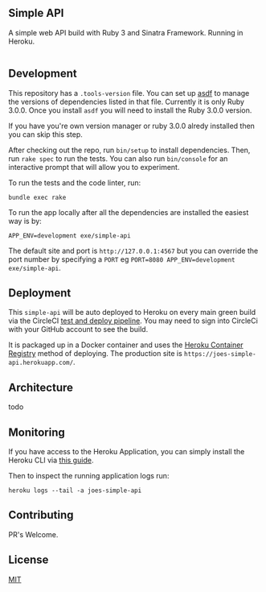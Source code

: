 ## Simple API
A simple web API build with Ruby 3 and Sinatra Framework.
Running in Heroku.

[![<joesustaric>](https://circleci.com/gh/joesustaric/simple-api.svg?style=svg)](https://app.circleci.com/pipelines/github/yjoesustaric/simple-api?branch=main)

## Development

This repository has a `.tools-version` file. You can set up [asdf](http://asdf-vm.com/guide/getting-started.html#_1-install-dependencies) to manage the versions of dependencies listed in that file. Currently it is only Ruby 3.0.0. Once you install `asdf` you will need to install the Ruby 3.0.0 version.

If you have you're own version manager or ruby 3.0.0 alredy installed then you can skip this step.

After checking out the repo, run `bin/setup` to install dependencies. Then, run `rake spec` to run the tests. You can also run `bin/console` for an interactive prompt that will allow you to experiment.

To run the tests and the code linter, run:
```
bundle exec rake
```

To run the app locally after all the dependencies are installed the easiest way is by:
```
APP_ENV=development exe/simple-api
```
The default site and port is `http://127.0.0.1:4567` but you can override the port number by specifying a `PORT` eg `PORT=8080 APP_ENV=development exe/simple-api`.

## Deployment
This `simple-api` will be auto deployed to Heroku on every main green build via the CircleCI [test and deploy pipeline](https://circleci.com/gh/joesustaric/simple-api).
You may need to sign into CircleCi with your GitHub account to see the build.

It is packaged up in a Docker container and uses the [Heroku Container Registry](https://devcenter.heroku.com/articles/container-registry-and-runtime) method of deploying.
The production site is `https://joes-simple-api.herokuapp.com/`.

## Architecture
todo

## Monitoring
If you have access to the Heroku Application, you can simply install the Heroku CLI via [this guide](https://devcenter.heroku.com/articles/heroku-cli).

Then to inspect the running application logs run:
```
heroku logs --tail -a joes-simple-api
```

## Contributing
PR's Welcome.

## License
[MIT](LICENSE)
